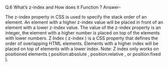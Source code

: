 Q.6 What’s z-index and How does it Function ?
Answer-

The z-index property in CSS is used to specify the stack order of an element. An element with a higher z-index value will be placed in front of an element with a lower z-index value. The value of the z-index property is an integer, the element with a higher number is placed on top of the elements with lower numbers.
Z Index ( z-index ) is a CSS property that defines the order of overlapping HTML elements. Elements with a higher index will be placed on top of elements with a lower index. Note: Z index only works on positioned elements ( position:absolute , position:relative , or position:fixed ).
